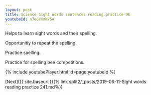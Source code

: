 ```yaml
---
layout: post
title: Science Sight Words sentences reading practice 96
youtubeId: n7eGYXmK7SA
---
```

 
 
Helps to learn sight words and their spelling.

Opportunitiy to repeat the spelling. 

Practice spelling. 
 
Practice for spelling bee competitions. 
 
{% include youtubePlayer.html id=page.youtubeId %}
 
 

[Next]({{ site.baseurl }}{% link  split2/_posts/2019-06-11-Sight words reading practice 241.md%})
 
